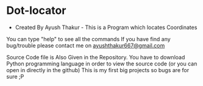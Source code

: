 # Dot-locator
- Created By Ayush Thakur -
This is a Program which locates Coordinates

You can type "help" to see all the commands
If you have find any bug/trouble please contact me on ayushthakur667@gmail.com

Source Code file is Also Given in the Repository. You have to download Python programming language in order to view the source code (or you can open in directly in the github)
This is my first big projects so bugs are for sure ;P
